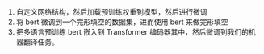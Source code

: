 1. 自定义网络结构，然后加载预训练权重到模型，然后进行微调
1. 将 bert 微调到一个完形填空的数据集，进而使用 bert 来做完形填空
3. 把多语言预训练 bert 嵌入到 Transformer 编码器其中，然后微调到我们的机器翻译任务。